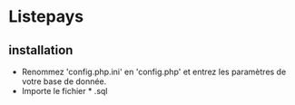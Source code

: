 # Listepays

## installation

- Renommez 'config.php.ini' en 'config.php' et entrez les paramètres de votre base de donnée.
- Importe le fichier * .sql

